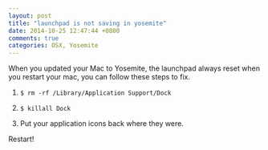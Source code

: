 ```yaml
---
layout: post
title: "launchpad is not saving in yosemite"
date: 2014-10-25 12:47:44 +0800
comments: true
categories: OSX, Yosemite
---
```

When you updated your Mac to Yosemite, the launchpad always reset when you restart your mac, you can follow these steps to fix.

1. ```$ rm -rf /Library/Application Support/Dock```

2. ```$ killall Dock```

3. Put your application icons back where they were.

Restart!
